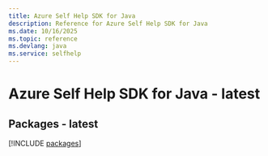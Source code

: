 ```yaml
---
title: Azure Self Help SDK for Java
description: Reference for Azure Self Help SDK for Java
ms.date: 10/16/2025
ms.topic: reference
ms.devlang: java
ms.service: selfhelp
---
```

# Azure Self Help SDK for Java - latest
## Packages - latest
[!INCLUDE [packages](self-help-index.md)]